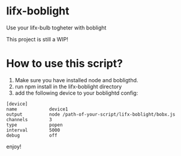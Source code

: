 lifx-boblight
=============

Use your lifx-bulb togheter with boblight

This project is still a WIP!


How to use this script?
=============

1. Make sure you have installed node and bobligthd.
2. run npm install in the lifx-boblight directory 
3. add the following device to your boblightd config: 
```
[device]
name            device1
output          node /path-of-your-script/lifx-boblight/bobx.js
channels        3
type            popen
interval        5000
debug           off
```
enjoy! 
